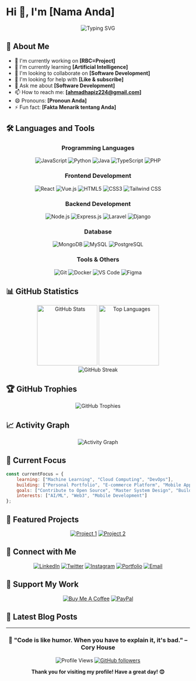 # Hi 👋, I'm [Nama Anda]

<div align="center">
  <img src="https://readme-typing-svg.herokuapp.com?font=Fira+Code&size=22&duration=3000&pause=1000&color=2196F3&center=true&vCenter=true&width=440&lines=Full+Stack+Developer;Software+Engineer;Open+Source+Enthusiast;Always+Learning+New+Things" alt="Typing SVG" />
</div>

## 🚀 About Me

- 🔭 I'm currently working on **[RBC=Project]**
- 🌱 I'm currently learning **[Artificial Intelligence]**
- 👯 I'm looking to collaborate on **[Software Development]**
- 🤔 I'm looking for help with **[Like & subscribe]**
- 💬 Ask me about **[Software Development]**
- 📫 How to reach me: **[ahmadhapiz224@gmail.com]**
- 😄 Pronouns: **[Pronoun Anda]**
- ⚡ Fun fact: **[Fakta Menarik tentang Anda]**

## 🛠️ Languages and Tools

<div align="center">
  
### Programming Languages
![JavaScript](https://img.shields.io/badge/-JavaScript-F7DF1E?style=flat-square&logo=javascript&logoColor=black)
![Python](https://img.shields.io/badge/-Python-3776AB?style=flat-square&logo=python&logoColor=white)
![Java](https://img.shields.io/badge/-Java-007396?style=flat-square&logo=java&logoColor=white)
![TypeScript](https://img.shields.io/badge/-TypeScript-3178C6?style=flat-square&logo=typescript&logoColor=white)
![PHP](https://img.shields.io/badge/-PHP-777BB4?style=flat-square&logo=php&logoColor=white)

### Frontend Development
![React](https://img.shields.io/badge/-React-61DAFB?style=flat-square&logo=react&logoColor=black)
![Vue.js](https://img.shields.io/badge/-Vue.js-4FC08D?style=flat-square&logo=vue.js&logoColor=white)
![HTML5](https://img.shields.io/badge/-HTML5-E34F26?style=flat-square&logo=html5&logoColor=white)
![CSS3](https://img.shields.io/badge/-CSS3-1572B6?style=flat-square&logo=css3&logoColor=white)
![Tailwind CSS](https://img.shields.io/badge/-Tailwind%20CSS-38B2AC?style=flat-square&logo=tailwind-css&logoColor=white)

### Backend Development
![Node.js](https://img.shields.io/badge/-Node.js-339933?style=flat-square&logo=node.js&logoColor=white)
![Express.js](https://img.shields.io/badge/-Express.js-000000?style=flat-square&logo=express&logoColor=white)
![Laravel](https://img.shields.io/badge/-Laravel-FF2D20?style=flat-square&logo=laravel&logoColor=white)
![Django](https://img.shields.io/badge/-Django-092E20?style=flat-square&logo=django&logoColor=white)

### Database
![MongoDB](https://img.shields.io/badge/-MongoDB-47A248?style=flat-square&logo=mongodb&logoColor=white)
![MySQL](https://img.shields.io/badge/-MySQL-4479A1?style=flat-square&logo=mysql&logoColor=white)
![PostgreSQL](https://img.shields.io/badge/-PostgreSQL-336791?style=flat-square&logo=postgresql&logoColor=white)

### Tools & Others
![Git](https://img.shields.io/badge/-Git-F05032?style=flat-square&logo=git&logoColor=white)
![Docker](https://img.shields.io/badge/-Docker-2496ED?style=flat-square&logo=docker&logoColor=white)
![VS Code](https://img.shields.io/badge/-VS%20Code-007ACC?style=flat-square&logo=visual-studio-code&logoColor=white)
![Figma](https://img.shields.io/badge/-Figma-F24E1E?style=flat-square&logo=figma&logoColor=white)

</div>

## 📊 GitHub Statistics

<div align="center">
  <img src="https://github-readme-stats.vercel.app/api?username=hafizalkariem&show_icons=true&theme=radical&hide_border=true&count_private=true" alt="GitHub Stats" height="165"/>
  <img src="https://github-readme-stats.vercel.app/api/top-langs/?username=hafizalkariem&layout=compact&theme=radical&hide_border=true" alt="Top Languages" height="165"/>
</div>

<div align="center">
  <img src="https://github-readme-streak-stats.herokuapp.com/?user=hafizalkariem&theme=radical&hide_border=true" alt="GitHub Streak" />
</div>

## 🏆 GitHub Trophies

<div align="center">
  <img src="https://github-profile-trophy.vercel.app/?username=hafizalkariem&theme=radical&no-frame=true&no-bg=false&margin-w=4" alt="GitHub Trophies"/>
</div>

## 📈 Activity Graph

<div align="center">
  <img src="https://github-readme-activity-graph.vercel.app/graph?username=hafizalkariem&theme=react-dark&hide_border=true&area=true" alt="Activity Graph"/>
</div>

## 🎯 Current Focus

```javascript
const currentFocus = {
    learning: ["Machine Learning", "Cloud Computing", "DevOps"],
    building: ["Personal Portfolio", "E-commerce Platform", "Mobile App"],
    goals: ["Contribute to Open Source", "Master System Design", "Build SaaS Product"],
    interests: ["AI/ML", "Web3", "Mobile Development"]
};
```

## 🌟 Featured Projects

<div align="center">
  
[![Project 1](https://github-readme-stats.vercel.app/api/pin/?username=hafizalkariem&repo=RBC-Project&theme=radical&hide_border=true)](https://github.com/[USERNAME]/[REPO_NAME])
[![Project 2](https://github-readme-stats.vercel.app/api/pin/?username=hafizalkariem&repo=RBC-Project&theme=radical&hide_border=true)](https://github.com/[USERNAME]/[REPO_NAME])

</div>

## 🤝 Connect with Me

<div align="center">
  
[![LinkedIn](https://img.shields.io/badge/-LinkedIn-0077B5?style=for-the-badge&logo=linkedin&logoColor=white)](https://linkedin.com/in/[PROFILE])
[![Twitter](https://img.shields.io/badge/-Twitter-1DA1F2?style=for-the-badge&logo=twitter&logoColor=white)](https://twitter.com/[USERNAME])
[![Instagram](https://img.shields.io/badge/-Instagram-E4405F?style=for-the-badge&logo=instagram&logoColor=white)](https://instagram.com/[USERNAME])
[![Portfolio](https://img.shields.io/badge/-Portfolio-000000?style=for-the-badge&logo=vercel&logoColor=white)](https://[YOUR_WEBSITE])
[![Email](https://img.shields.io/badge/-Email-D14836?style=for-the-badge&logo=gmail&logoColor=white)](mailto:[YOUR_EMAIL])

</div>

## 💝 Support My Work

<div align="center">
  
[![Buy Me A Coffee](https://img.shields.io/badge/-Buy%20Me%20A%20Coffee-FFDD00?style=for-the-badge&logo=buy-me-a-coffee&logoColor=black)](https://buymeacoffee.com/hafizalkariem)
[![PayPal](https://img.shields.io/badge/-PayPal-00457C?style=for-the-badge&logo=paypal&logoColor=white)](https://paypal.me/hafizalkariem)

</div>

## 📝 Latest Blog Posts

<!-- BLOG-POST-LIST:START -->
<!-- BLOG-POST-LIST:END -->

---

<div align="center">
  
### 🌟 "Code is like humor. When you have to explain it, it's bad." – Cory House

![Profile Views](https://komarev.com/ghpvc/?username=hafizalkariem&color=brightgreen&style=flat-square&label=Profile+Views)
[![GitHub followers](https://img.shields.io/github/followers/hafizalkariem?style=social)](https://github.com/hafizalkariem)

**Thank you for visiting my profile! Have a great day! 😊**

</div>
